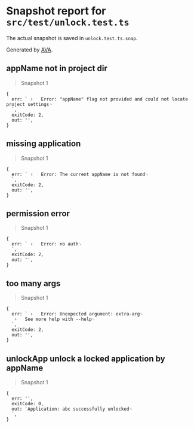# Snapshot report for `src/test/unlock.test.ts`

The actual snapshot is saved in `unlock.test.ts.snap`.

Generated by [AVA](https://ava.li).

## appName not in project dir

> Snapshot 1

    {
      err: ` ›   Error: "appName" flag not provided and could not locate project settings␊
      `,
      exitCode: 2,
      out: '',
    }

## missing application

> Snapshot 1

    {
      err: ` ›   Error: The current appName is not found␊
      `,
      exitCode: 2,
      out: '',
    }

## permission error

> Snapshot 1

    {
      err: ` ›   Error: no auth␊
      `,
      exitCode: 2,
      out: '',
    }

## too many args

> Snapshot 1

    {
      err: ` ›   Error: Unexpected argument: extra-arg␊
       ›   See more help with --help␊
      `,
      exitCode: 2,
      out: '',
    }

## unlockApp unlock a locked application by appName

> Snapshot 1

    {
      err: '',
      exitCode: 0,
      out: `Application: abc successfully unlocked␊
      `,
    }
